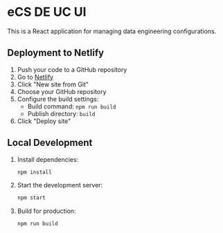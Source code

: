 # eCS DE UC UI

This is a React application for managing data engineering configurations.

## Deployment to Netlify

1. Push your code to a GitHub repository
2. Go to [Netlify](https://app.netlify.com/)
3. Click "New site from Git"
4. Choose your GitHub repository
5. Configure the build settings:
   - Build command: `npm run build`
   - Publish directory: `build`
6. Click "Deploy site"

## Local Development

1. Install dependencies:
   ```bash
   npm install
   ```

2. Start the development server:
   ```bash
   npm start
   ```

3. Build for production:
   ```bash
   npm run build
   ``` 